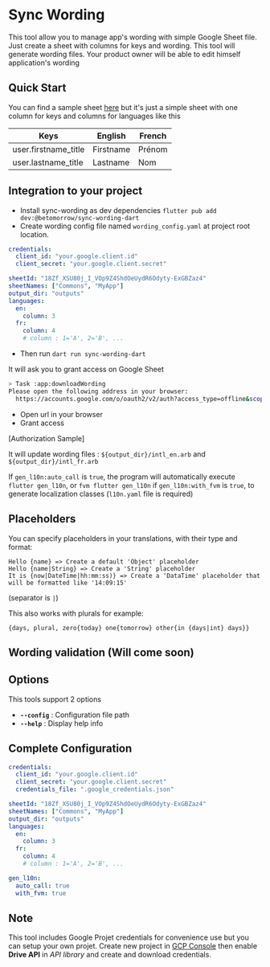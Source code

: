 # Sync Wording

This tool allow you to manage app's wording with simple Google Sheet file. Just create a sheet with columns for keys and wording. This tool will generate wording files. Your product owner will be able to edit himself application's wording

## Quick Start

You can find a sample sheet [here](https://docs.google.com/spreadsheets/d/18Zf_XSU80j_I_VOp9Z4ShdOeUydR6Odyty-ExGBZaz4/edit?usp=sharing) but it's just a simple sheet with one column for keys and columns for languages like this

| Keys                 | English   | French |
| -------------------- | --------- | ------ |
| user.firstname_title | Firstname | Prénom |
| user.lastname_title  | Lastname  | Nom    |

## Integration to your project

- Install sync-wording as dev dependencies `flutter pub add dev:@betomorrow/sync-wording-dart`
- Create wording config file named `wording_config.yaml` at project root location.

```yaml
credentials:
  client_id: "your.google.client.id"
  client_secret: "your.google.client.secret"

sheetId: "18Zf_XSU80j_I_VOp9Z4ShdOeUydR6Odyty-ExGBZaz4"
sheetNames: ["Commons", "MyApp"]
output_dir: "outputs"
languages:
  en:
    column: 3
  fr:
    column: 4
    # column : 1='A', 2='B', ...
```

- Then run `dart run sync-wording-dart`

It will ask you to grant access on Google Sheet

```bash
> Task :app:downloadWording
Please open the following address in your browser:
  https://accounts.google.com/o/oauth2/v2/auth?access_type=offline&scope=...

```

- Open url in your browser
- Grant access

[Authorization Sample]

It will update wording files : `${output_dir}/intl_en.arb` and `${output_dir}/intl_fr.arb`

If `gen_l10n:auto_call` is `true`, the program will automatically execute `flutter gen_l10n`, or `fvm flutter gen_l10n` if `gen_l10n:with_fvm` is `true`, to generate localization classes (`l10n.yaml` file is required)

## Placeholders

You can specify placeholders in your translations, with their type and format:

```
Hello {name} => Create a default 'Object' placeholder
Hello {name|String} => Create a 'String' placeholder
It is {now|DateTime|hh:mm:ss)} => Create a 'DataTime' placeholder that will be formatted like '14:09:15'
```

(separator is `|`)

This also works with plurals for example:

```
{days, plural, zero{today} one{tomorrow} other{in {days|int} days}}
```

## Wording validation (Will come soon)

## Options

This tools support 2 options

- **`--config`** : Configuration file path
- **`--help`** : Display help info


[//]: # (- **`--upgrade`** : Export sheet in local xlsx file that you can commit for later edit. It prevent risks to have unwanted wording changes when you fix bugs. And then update wording)

[//]: # (- **`--update`** : Update wording files from local xlsx file)

[//]: # (- **`--invalid`** : &#40;error|warning&#41; exist with error when invalid translations found or just warn)

## Complete Configuration

```yaml
credentials:
  client_id: "your.google.client.id"
  client_secret: "your.google.client.secret"
  credentials_file: ".google_credentials.json"

sheetId: "18Zf_XSU80j_I_VOp9Z4ShdOeUydR6Odyty-ExGBZaz4"
sheetNames: ["Commons", "MyApp"]
output_dir: "outputs"
languages:
  en:
    column: 3
  fr:
    column: 4
    # column : 1='A', 2='B', ...

gen_l10n:
  auto_call: true
  with_fvm: true
```

## Note

This tool includes Google Projet credentials for convenience use but you can setup your own projet. Create new project in [GCP Console](https://console.cloud.google.com) then enable **Drive API** in _API library_ and create and download credentials.
